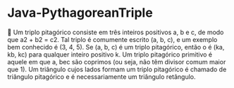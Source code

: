 # Java-PythagoreanTriple
:beginner: Um triplo pitagórico consiste em três inteiros positivos a, b e c, de modo que a2 + b2 = c2. Tal triplo é comumente escrito (a, b, c), e um exemplo bem conhecido é (3, 4, 5). Se (a, b, c) é um triplo pitagórico, então o é (ka, kb, kc) para qualquer inteiro positivo k. Um triplo pitagórico primitivo é aquele em que a, bec são coprimos (ou seja, não têm divisor comum maior que 1). Um triângulo cujos lados formam um triplo pitagórico é chamado de triângulo pitagórico e é necessariamente um triângulo retângulo.
